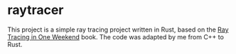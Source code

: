 # raytracer

This project is a simple ray tracing project written in Rust, based on the [Ray Tracing in One Weekend](https://raytracing.github.io/books/RayTracingInOneWeekend.html) book. The code was adapted by me from C++ to Rust.